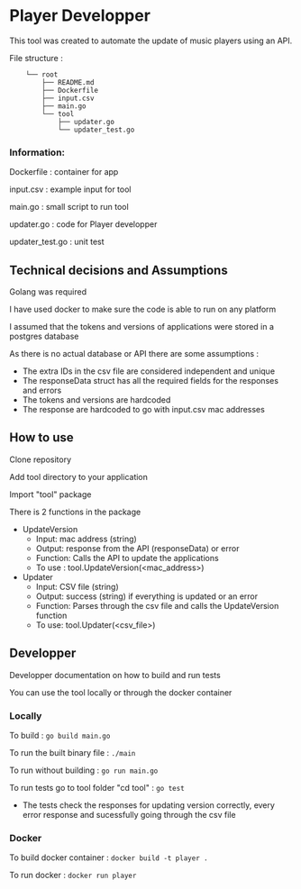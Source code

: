 # Player Developper
This tool was created to automate the update of music players using an API. 

File structure : 
```
    └── root
        ├── README.md
        ├── Dockerfile
        ├── input.csv
        ├── main.go 
        └── tool
            ├── updater.go
            └── updater_test.go 
```
### Information: 
Dockerfile : container for app

input.csv : example input for tool 

main.go : small script to run tool 

updater.go : code for Player developper

updater_test.go : unit test

## Technical decisions and Assumptions
Golang was required

I have used docker to make sure the code is able to run on any platform 

I assumed that the tokens and versions of applications were stored in a postgres database

As there is no actual database or API there are some assumptions :

- The extra IDs in the csv file are considered independent and unique 
- The responseData struct has all the required fields for the responses and errors 
- The tokens and versions are hardcoded 
- The response are hardcoded to go with input.csv mac addresses

## How to use
Clone repository

Add tool directory to your application 

Import "tool" package 

There is 2 functions in the package 
- UpdateVersion
    - Input: mac address (string) 
    - Output: response from the API (responseData) or error
    - Function: Calls the API to update the applications
    - To use : tool.UpdateVersion(<mac_address>)
- Updater
    - Input: CSV file (string)
    - Output: success (string) if everything is updated or an error 
    - Function: Parses through the csv file and calls the UpdateVersion function
    - To use: tool.Updater(<csv_file>)

## Developper
Developper documentation on how to build and run tests

You can use the tool locally or through the docker container

### Locally
To build : 
```go build main.go```

To run the built binary file : 
```./main```

To run without building : 
```go run main.go```

To run tests go to tool folder "cd tool" : 
```go test```

- The tests check the responses for updating version correctly, every error response and sucessfully going through the csv file
### Docker 
To build docker container : 
```docker build -t player .```

To run docker : 
```docker run player```
